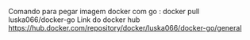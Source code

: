 Comando para pegar imagem docker com go : 
    docker pull luska066/docker-go
Link do docker hub
https://hub.docker.com/repository/docker/luska066/docker-go/general
